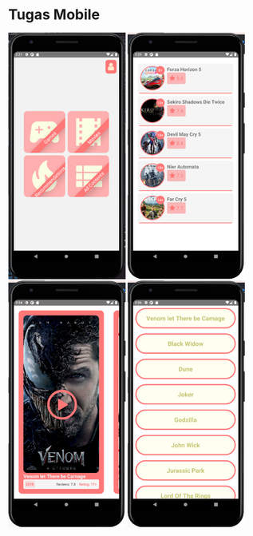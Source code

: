 # Tugas Mobile
<div>
  <img src="HomeScreen.png" alt="Girl in a jacket" width="235">
  <img src="GamesScreen.png" alt="Girl in a jacket" width="235">
  <img src="MoviesScreen.png" alt="Girl in a jacket" width="235">
  <img src="ContentsList.png" alt="Girl in a jacket" width="235">
</div>
